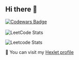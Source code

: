 ## Hi there 👋

[![Codewars Badge](https://www.codewars.com/users/ludaalt/badges/micro)](https://www.codewars.com/users/ludaalt)
<br />
<br />
![LeetCode Stats](https://leetcard.jacoblin.cool/ludaalt?theme=dark&font=Noto%20Sans%20Tamil)

![Leetcode Stats](https://leetcard.jacoblin.cool/ludaalt?ext=heatmap)

🍎 You can visit my [Hexlet profile](https://ru.hexlet.io/u/user-31d24a045d82e6e6)

<!--
**ludaalt/ludaalt** is a ✨ _special_ ✨ repository because its `README.md` (this file) appears on your GitHub profile.

Here are some ideas to get you started:

- 🔭 I’m currently working on ...
- 🌱 I’m currently learning ...
- 👯 I’m looking to collaborate on ...
- 🤔 I’m looking for help with ...
- 💬 Ask me about ...
- 📫 How to reach me: ...
- 😄 Pronouns: ...
- ⚡ Fun fact: ...
-->
